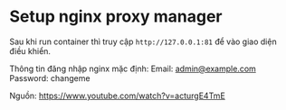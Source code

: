 # Setup nginx proxy manager


Sau khi run container thì truy cập `http://127.0.0.1:81` để vào giao diện điều khiển.

Thông tin đăng nhập nginx mặc định:
Email:    admin@example.com
Password: changeme


Nguồn: https://www.youtube.com/watch?v=acturgE4TmE
